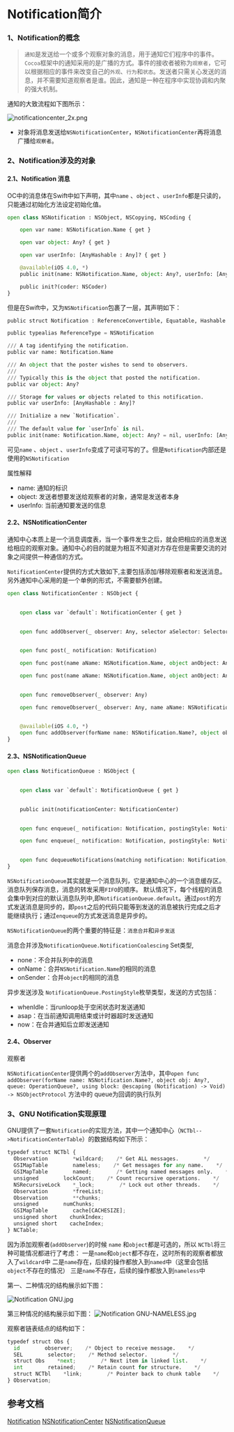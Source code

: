 
# Notification简介

### 1、Notification的概念

> `通知`是发送给一个或多个观察对象的消息，用于通知它们程序中的事件。`Cocoa`框架中的通知采用的是广播的方式。事件的接收者被称为`观察者`，它可以根据相应的事件来改变自己的`外观`、`行为`和`状态`。发送者只需关心发送的消息，并不需要知道观察者是谁。因此，通知是一种在程序中实现协调和内聚的强大机制。

通知的大致流程如下图所示：

![notificationcenter_2x.png](https://upload-images.jianshu.io/upload_images/1846524-2c2f21032290df2c.png?imageMogr2/auto-orient/strip%7CimageView2/2/w/1240)

- 对象将消息发送给`NSNotificationCenter`，`NSNotificationCenter`再将消息广播给`观察者`。

### 2、Notification涉及的对象

#### 2.1、Notification 消息
OC中的消息体在Swift中如下声明，其中`name` 、`object` 、`userInfo`都是只读的，只能通过初始化方法设定初始化值。
```python
open class NSNotification : NSObject, NSCopying, NSCoding {

    open var name: NSNotification.Name { get }

    open var object: Any? { get }

    open var userInfo: [AnyHashable : Any]? { get }

    @available(iOS 4.0, *)
    public init(name: NSNotification.Name, object: Any?, userInfo: [AnyHashable : Any]? = nil)

    public init?(coder: NSCoder)
}
```
但是在Swift中，又为`NSNotification`包裹了一层，其声明如下：
```python
public struct Notification : ReferenceConvertible, Equatable, Hashable {

public typealias ReferenceType = NSNotification

/// A tag identifying the notification.
public var name: Notification.Name

/// An object that the poster wishes to send to observers.
///
/// Typically this is the object that posted the notification.
public var object: Any?

/// Storage for values or objects related to this notification.
public var userInfo: [AnyHashable : Any]?

/// Initialize a new `Notification`.
///
/// The default value for `userInfo` is nil.
public init(name: Notification.Name, object: Any? = nil, userInfo: [AnyHashable : Any]? = nil)

```
可见`name` 、`object` 、`userInfo`变成了可读可写的了。但是`Notification`内部还是使用的`NSNotification`

属性解释
- name: 通知的标识
- object: 发送者想要发送给观察者的对象，通常是发送者本身
- userInfo: 当前通知要发送的信息


#### 2.2、NSNotificationCenter 

通知中心本质上是一个消息调度表，当一个事件发生之后，就会把相应的消息发送给相应的观察对象。通知中心的目的就是为相互不知道对方存在但是需要交流的对象之间提供一种通信的方式。

`NotificationCenter`提供的方式大致如下,主要包括添加/移除观察者和发送消息。另外通知中心采用的是一个单例的形式，不需要额外创建。

```python
open class NotificationCenter : NSObject {

    
    open class var `default`: NotificationCenter { get }

    
    open func addObserver(_ observer: Any, selector aSelector: Selector, name aName: NSNotification.Name?, object anObject: Any?)

    
    open func post(_ notification: Notification)

    open func post(name aName: NSNotification.Name, object anObject: Any?)

    open func post(name aName: NSNotification.Name, object anObject: Any?, userInfo aUserInfo: [AnyHashable : Any]? = nil)

    
    open func removeObserver(_ observer: Any)

    open func removeObserver(_ observer: Any, name aName: NSNotification.Name?, object anObject: Any?)

    
    @available(iOS 4.0, *)
    open func addObserver(forName name: NSNotification.Name?, object obj: Any?, queue: OperationQueue?, using block: @escaping (Notification) -> Void) -> NSObjectProtocol
}
```
#### 2.3、NSNotificationQueue 

```python
open class NotificationQueue : NSObject {

    
    open class var `default`: NotificationQueue { get }

    
    public init(notificationCenter: NotificationCenter)

    
    open func enqueue(_ notification: Notification, postingStyle: NotificationQueue.PostingStyle)

    open func enqueue(_ notification: Notification, postingStyle: NotificationQueue.PostingStyle, coalesceMask: NotificationQueue.NotificationCoalescing, forModes modes: [RunLoop.Mode]?)

    
    open func dequeueNotifications(matching notification: Notification, coalesceMask: Int)
}
```
`NSNotificationQueue`其实就是一个消息队列，它是通知中心的一个消息缓存区。消息队列保存消息，消息的转发采用`FIFO`的顺序。 默认情况下，每个线程的消息会集中到对应的默认消息队列中,即`NotificationQueue.default`。通过`post`的方式发送消息是同步的，即`post`之后的代码只能等到发送的消息被执行完成之后才能继续执行；通过`enqueue`的方式发送消息是异步的。

`NSNotificationQueue`的两个重要的特征是：`消息合并`和`异步发送`

消息合并涉及`NotificationQueue.NotificationCoalescing` Set类型,

- none：不合并队列中的消息
- onName：合并`NSNotification.Name`的相同的消息
- onSender：合并`object`的相同的消息

异步发送涉及 `NotificationQueue.PostingStyle`枚举类型，发送的方式包括：

- whenIdle：当runloop处于空闲状态时发送通知
- asap：在当前通知调用结束或计时器超时发送通知
- now：在合并通知后立即发送通知

#### 2.4、Observer 

观察者

`NSNotificationCenter`提供两个的`addObserver`方法中，其中`open func addObserver(forName name: NSNotification.Name?, object obj: Any?, queue: OperationQueue?, using block: @escaping (Notification) -> Void) -> NSObjectProtocol` 方法中的 queue为回调的执行队列


### 3、GNU Notification实现原理

GNU提供了一套`Notification`的实现方法，其中一个通知中心（`NCTbl-->NotificationCenterTable`）的数据结构如下所示：

```python
typedef struct NCTbl {
  Observation        *wildcard;    /* Get ALL messages.        */
  GSIMapTable        nameless;    /* Get messages for any name.    */
  GSIMapTable        named;        /* Getting named messages only.    */
  unsigned        lockCount;    /* Count recursive operations.    */
  NSRecursiveLock    *_lock;        /* Lock out other threads.    */
  Observation        *freeList;
  Observation        **chunks;
  unsigned        numChunks;
  GSIMapTable        cache[CACHESIZE];
  unsigned short    chunkIndex;
  unsigned short    cacheIndex;
} NCTable;

```
因为添加观察者(`addObserver`)的时候 `name` 和`object`都是可选的，所以 `NCTbl`将三种可能情况都进行了考虑：
一是`name`和`object`都不存在，这时所有的观察者都放入了`wildcard`中
二是`name`存在，后续的操作都放入到`named`中（这里会包括`object`不存在的情况）
三是`name`不存在，后续的操作都放入到`nameless`中

第一、二种情况的结构展示如下图：

![Notification GNU.jpg](https://upload-images.jianshu.io/upload_images/1846524-978fd2fa5630b2f9.jpg?imageMogr2/auto-orient/strip%7CimageView2/2/w/1240)

第三种情况的结构展示如下图：
![Notification GNU-NAMELESS.jpg](https://upload-images.jianshu.io/upload_images/1846524-dbbefa7b0b879cfb.jpg?imageMogr2/auto-orient/strip%7CimageView2/2/w/1240)


观察者链表结点的结构如下：

```python
typedef struct Obs {
  id        observer;    /* Object to receive message.    */
  SEL        selector;    /* Method selector.        */
  struct Obs    *next;        /* Next item in linked list.    */
  int        retained;    /* Retain count for structure.    */
  struct NCTbl    *link;        /* Pointer back to chunk table    */
} Observation;

```


## 参考文档

[Notification](https://developer.apple.com/library/archive/documentation/General/Conceptual/DevPedia-CocoaCore/Notification.html#//apple_ref/doc/uid/TP40008195-CH35-SW1)
[NSNotificationCenter](https://developer.apple.com/library/archive/documentation/LegacyTechnologies/WebObjects/WebObjects_3.5/Reference/Frameworks/ObjC/Foundation/Classes/NSNotificationCenter/Description.html#//apple_ref/occ/cl/NSNotificationCenter)
[NSNotificationQueue](https://developer.apple.com/library/archive/documentation/LegacyTechnologies/WebObjects/WebObjects_3.5/Reference/Frameworks/ObjC/Foundation/Classes/NSNotificationQueue/Description.html#//apple_ref/occ/cl/NSNotificationQueue)

